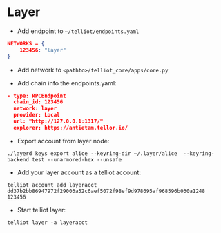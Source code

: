 # Layer

- Add endpoint to `~/telliot/endpoints.yaml`

```json
NETWORKS = {
    123456: "layer"
}
```

- Add network to `<pathto>/telliot_core/apps/core.py`

- Add chain info the endpoints.yaml:

```json
- type: RPCEndpoint
  chain_id: 123456
  network: layer
  provider: Local
  url: "http://127.0.0.1:1317/"
  explorer: https://antietam.tellor.io/
```
- Export account from layer node:

`./layerd keys export alice --keyring-dir ~/.layer/alice  --keyring-backend test --unarmored-hex --unsafe`

- Add your layer account as a telliot account:

`telliot account add layeracct dd37b2bb86947972f29003a52c6aef5072f98ef9d978695af968596b030a1248 123456`

- Start telliot layer:

`telliot layer -a layeracct`
